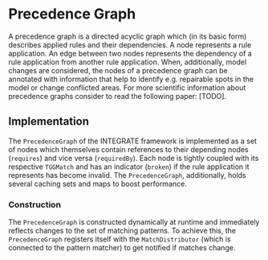 # Precedence Graph

A precedence graph is a directed acyclic graph which (in its basic form) describes applied rules and their dependencies. A node represents a rule application. An edge between two nodes represents the dependency of a rule application from another rule application. When, additionally, model changes are considered, the nodes of a precedence graph can be annotated with information that help to identify e.g. repairable spots in the model or change conflicted areas. For more scientific information about precedence graphs consider to read the following paper: [TODO].

## Implementation

The `PrecedenceGraph` of the INTEGRATE framework is implemented as a set of nodes which themselves contain references to their depending nodes (`requires`) and vice versa (`requiredBy`). Each node is tightly coupled with its respective `TGGMatch` and has an indicator (`broken`) if the rule application it represents has become invalid. The `PrecedenceGraph`, additionally, holds several caching sets and maps to boost performance. 

### Construction

The `PrecedenceGraph` is constructed dynamically at runtime and immediately reflects changes to the set of matching patterns. To achieve this, the `PrecedenceGraph` registers itself with the `MatchDistributor` (which is connected to the pattern matcher) to get notified if matches change.
